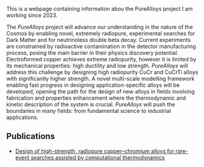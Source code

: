 This is a webpage containing information abou the PureAlloys project I am working since 2023.

The _PureAlloys_ project will advance our understanding in the nature of the Cosmos by enabling novel, extremely radiopure,
experimental searches for Dark Matter and for neutrinoless double beta decay. Current experiments are constrained by radioactive
contamination in the detector manufacturing process, posing the main barrier in their physics discovery potential. Electroformed
copper achieves extreme radiopurity, however it is limited by its mechanical properties: high ductility and low strength. _PureAlloys_
will address this challenge by designing high radiopurity CuCr and CuCrTi alloys with significantly higher strength. A novel multi-scale
modelling framework enabling fast progress in designing application-specific alloys will be developed, opening the path for the
design of new alloys in fields involving fabrication and properties enhancement where the thermodynamic and kinetic description of
the system is crucial. _PureAlloys_ will push the boundaries in many fields: from fundamental science to industrial applications.

## Publications

- [Design of high-strength, radiopure copper–chromium alloys for rare-event searches assisted by computational thermodynamics](https://doi.org/10.1016/j.nima.2025.170970)

